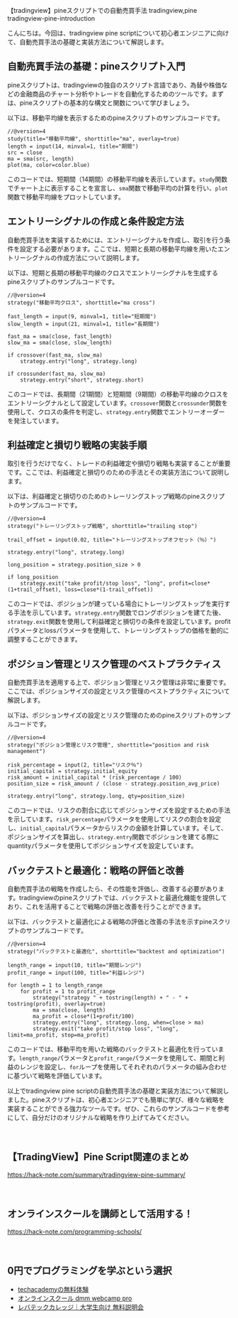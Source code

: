 【tradingview】pineスクリプトでの自動売買手法
tradingview,pine
tradingview-pine-introduction

こんにちは。今回は、tradingview pine scriptについて初心者エンジニアに向けて、自動売買手法の基礎と実装方法について解説します。

## 自動売買手法の基礎：pineスクリプト入門
pineスクリプトは、tradingviewの独自のスクリプト言語であり、為替や株価などの金融商品のチャート分析やトレードを自動化するためのツールです。まずは、pineスクリプトの基本的な構文と関数について学びましょう。

以下は、移動平均線を表示するためのpineスクリプトのサンプルコードです。

```pinescript
//@version=4
study(title="移動平均線", shorttitle="ma", overlay=true)
length = input(14, minval=1, title="期間")
src = close
ma = sma(src, length)
plot(ma, color=color.blue)
```

このコードでは、短期間（14期間）の移動平均線を表示しています。`study`関数でチャート上に表示することを宣言し、`sma`関数で移動平均の計算を行い、`plot`関数で移動平均線をプロットしています。

## エントリーシグナルの作成と条件設定方法
自動売買手法を実装するためには、エントリーシグナルを作成し、取引を行う条件を設定する必要があります。ここでは、短期と長期の移動平均線を用いたエントリーシグナルの作成方法について説明します。

以下は、短期と長期の移動平均線のクロスでエントリーシグナルを生成するpineスクリプトのサンプルコードです。

```pinescript
//@version=4
strategy("移動平均クロス", shorttitle="ma cross")

fast_length = input(9, minval=1, title="短期間")
slow_length = input(21, minval=1, title="長期間")

fast_ma = sma(close, fast_length)
slow_ma = sma(close, slow_length)

if crossover(fast_ma, slow_ma)
    strategy.entry("long", strategy.long)

if crossunder(fast_ma, slow_ma)
    strategy.entry("short", strategy.short)
```

このコードでは、長期間（21期間）と短期間（9期間）の移動平均線のクロスをエントリーシグナルとして設定しています。`crossover`関数と`crossunder`関数を使用して、クロスの条件を判定し、`strategy.entry`関数でエントリーオーダーを発注しています。

## 利益確定と損切り戦略の実装手順
取引を行うだけでなく、トレードの利益確定や損切り戦略も実装することが重要です。ここでは、利益確定と損切りのための手法とその実装方法について説明します。

以下は、利益確定と損切りのためのトレーリングストップ戦略のpineスクリプトのサンプルコードです。

```pinescript
//@version=4
strategy("トレーリングストップ戦略", shorttitle="trailing stop")

trail_offset = input(0.02, title="トレーリングストップオフセット（％）")

strategy.entry("long", strategy.long)

long_position = strategy.position_size > 0

if long_position
    strategy.exit("take profit/stop loss", "long", profit=close*(1+trail_offset), loss=close*(1-trail_offset))
```

このコードでは、ポジションが建っている場合にトレーリングストップを実行する手法を示しています。`strategy.entry`関数でロングポジションを建てた後、`strategy.exit`関数を使用して利益確定と損切りの条件を設定しています。profitパラメータとlossパラメータを使用して、トレーリングストップの価格を動的に調整することができます。

## ポジション管理とリスク管理のベストプラクティス
自動売買手法を適用する上で、ポジション管理とリスク管理は非常に重要です。ここでは、ポジションサイズの設定とリスク管理のベストプラクティスについて解説します。

以下は、ポジションサイズの設定とリスク管理のためのpineスクリプトのサンプルコードです。

```pinescript
//@version=4
strategy("ポジション管理とリスク管理", shorttitle="position and risk management")

risk_percentage = input(2, title="リスク％")
initial_capital = strategy.initial_equity
risk_amount = initial_capital * (risk_percentage / 100)
position_size = risk_amount / (close - strategy.position_avg_price)

strategy.entry("long", strategy.long, qty=position_size)
```

このコードでは、リスクの割合に応じてポジションサイズを設定するための手法を示しています。`risk_percentage`パラメータを使用してリスクの割合を設定し、`initial_capital`パラメータからリスクの金額を計算しています。そして、ポジションサイズを算出し、`strategy.entry`関数でポジションを建てる際にquantityパラメータを使用してポジションサイズを設定しています。

## バックテストと最適化：戦略の評価と改善
自動売買手法の戦略を作成したら、その性能を評価し、改善する必要があります。tradingviewのpineスクリプトでは、バックテストと最適化機能を提供しており、これを活用することで戦略の評価と改善を行うことができます。

以下は、バックテストと最適化による戦略の評価と改善の手法を示すpineスクリプトのサンプルコードです。

```pinescript
//@version=4
strategy("バックテストと最適化", shorttitle="backtest and optimization")

length_range = input(10, title="期間レンジ")
profit_range = input(100, title="利益レンジ")

for length = 1 to length_range
    for profit = 1 to profit_range
        strategy("strategy " + tostring(length) + " - " + tostring(profit), overlay=true)
        ma = sma(close, length)
        ma_profit = close*(1+profit/100)
        strategy.entry("long", strategy.long, when=close > ma)
        strategy.exit("take profit/stop loss", "long", limit=ma_profit, stop=ma_profit)
```

このコードでは、移動平均を用いた戦略のバックテストと最適化を行っています。`length_range`パラメータと`profit_range`パラメータを使用して、期間と利益のレンジを設定し、`for`ループを使用してそれぞれのパラメータの組み合わせに基づいて戦略を評価しています。

以上でtradingview pine scriptの自動売買手法の基礎と実装方法について解説しました。pineスクリプトは、初心者エンジニアでも簡単に学び、様々な戦略を実装することができる強力なツールです。ぜひ、これらのサンプルコードを参考にして、自分だけのオリジナルな戦略を作り上げてみてください。

　

## 【TradingView】Pine Script関連のまとめ
https://hack-note.com/summary/tradingview-pine-summary/

　

## オンラインスクールを講師として活用する！
https://hack-note.com/programming-schools/

　

## 0円でプログラミングを学ぶという選択
- [techacademyの無料体験](//af.moshimo.com/af/c/click?a_id=2612475&amp;p_id=1555&amp;pc_id=2816&amp;pl_id=22706&amp;url=https%3a%2f%2ftechacademy.jp%2fhtmlcss-trial%3futm_source%3dmoshimo%26utm_medium%3daffiliate%26utm_campaign%3dtextad)
- [オンラインスクール dmm webcamp pro](//af.moshimo.com/af/c/click?a_id=2612482&amp;p_id=1363&amp;pc_id=2297&amp;pl_id=39999&amp;guid=on)
- [レバテックカレッジ｜大学生向け 無料説明会](//af.moshimo.com/af/c/click?a_id=4071793&p_id=3198&pc_id=7488&pl_id=41848)

